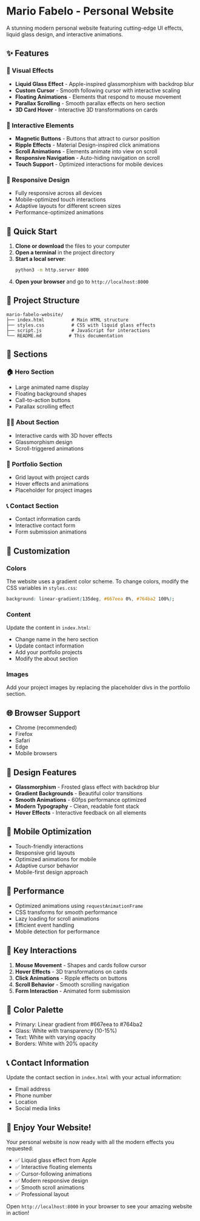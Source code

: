 # Mario Fabelo - Personal Website

A stunning modern personal website featuring cutting-edge UI effects, liquid glass design, and interactive animations.

## ✨ Features

### 🎨 Visual Effects
- **Liquid Glass Effect** - Apple-inspired glassmorphism with backdrop blur
- **Custom Cursor** - Smooth following cursor with interactive scaling
- **Floating Animations** - Elements that respond to mouse movement
- **Parallax Scrolling** - Smooth parallax effects on hero section
- **3D Card Hover** - Interactive 3D transformations on cards

### 🎯 Interactive Elements
- **Magnetic Buttons** - Buttons that attract to cursor position
- **Ripple Effects** - Material Design-inspired click animations
- **Scroll Animations** - Elements animate into view on scroll
- **Responsive Navigation** - Auto-hiding navigation on scroll
- **Touch Support** - Optimized interactions for mobile devices

### 📱 Responsive Design
- Fully responsive across all devices
- Mobile-optimized touch interactions
- Adaptive layouts for different screen sizes
- Performance-optimized animations

## 🚀 Quick Start

1. **Clone or download** the files to your computer
2. **Open a terminal** in the project directory
3. **Start a local server**:
   ```bash
   python3 -m http.server 8000
   ```
4. **Open your browser** and go to `http://localhost:8000`

## 📂 Project Structure

```
mario-fabelo-website/
├── index.html          # Main HTML structure
├── styles.css          # CSS with liquid glass effects
├── script.js           # JavaScript for interactions
└── README.md          # This documentation
```

## 🎯 Sections

### 🏠 Hero Section
- Large animated name display
- Floating background shapes
- Call-to-action buttons
- Parallax scrolling effect

### 👨‍💻 About Section
- Interactive cards with 3D hover effects
- Glassmorphism design
- Scroll-triggered animations

### 💼 Portfolio Section
- Grid layout with project cards
- Hover effects and animations
- Placeholder for project images

### 📞 Contact Section
- Contact information cards
- Interactive contact form
- Form submission animations

## 🔧 Customization

### Colors
The website uses a gradient color scheme. To change colors, modify the CSS variables in `styles.css`:
```css
background: linear-gradient(135deg, #667eea 0%, #764ba2 100%);
```

### Content
Update the content in `index.html`:
- Change name in the hero section
- Update contact information
- Add your portfolio projects
- Modify the about section

### Images
Add your project images by replacing the placeholder divs in the portfolio section.

## 🌐 Browser Support

- Chrome (recommended)
- Firefox
- Safari
- Edge
- Mobile browsers

## 🎨 Design Features

- **Glassmorphism** - Frosted glass effect with backdrop blur
- **Gradient Backgrounds** - Beautiful color transitions
- **Smooth Animations** - 60fps performance optimized
- **Modern Typography** - Clean, readable font stack
- **Hover Effects** - Interactive feedback on all elements

## 📱 Mobile Optimization

- Touch-friendly interactions
- Responsive grid layouts
- Optimized animations for mobile
- Adaptive cursor behavior
- Mobile-first design approach

## 🚀 Performance

- Optimized animations using `requestAnimationFrame`
- CSS transforms for smooth performance
- Lazy loading for scroll animations
- Efficient event handling
- Mobile detection for performance

## 🎯 Key Interactions

1. **Mouse Movement** - Shapes and cards follow cursor
2. **Hover Effects** - 3D transformations on cards
3. **Click Animations** - Ripple effects on buttons
4. **Scroll Behavior** - Smooth scrolling navigation
5. **Form Interaction** - Animated form submission

## 🎨 Color Palette

- Primary: Linear gradient from #667eea to #764ba2
- Glass: White with transparency (10-15%)
- Text: White with varying opacity
- Borders: White with 20% opacity

## 📞 Contact Information

Update the contact section in `index.html` with your actual information:
- Email address
- Phone number
- Location
- Social media links

## 🎉 Enjoy Your Website!

Your personal website is now ready with all the modern effects you requested:
- ✅ Liquid glass effect from Apple
- ✅ Interactive floating elements
- ✅ Cursor-following animations
- ✅ Modern responsive design
- ✅ Smooth scroll animations
- ✅ Professional layout

Open `http://localhost:8000` in your browser to see your amazing website in action! 